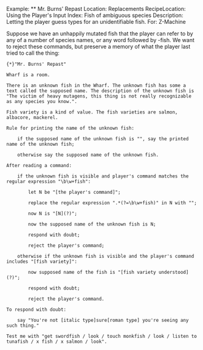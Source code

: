 Example: ** Mr. Burns' Repast
Location: Replacements
RecipeLocation: Using the Player's Input
Index: Fish of ambiguous species
Description: Letting the player guess types for an unidentifiable fish.
For: Z-Machine

  
Suppose we have an unhappily mutated fish that the player can refer to by any of a number of species names, or any word followed by -fish. We want to reject these commands, but preserve a memory of what the player last tried to call the thing:

  

``` inform7
{*}"Mr. Burns' Repast"

Wharf is a room.

There is an unknown fish in the Wharf. The unknown fish has some a text called the supposed name. The description of the unknown fish is "The victim of heavy mutagens, this thing is not really recognizable as any species you know.".

Fish variety is a kind of value. The fish varieties are salmon, albacore, mackerel.

Rule for printing the name of the unknown fish:

	if the supposed name of the unknown fish is "", say the printed name of the unknown fish;

	otherwise say the supposed name of the unknown fish.

After reading a command:

	if the unknown fish is visible and player's command matches the regular expression "\b\w+fish":

		let N be "[the player's command]";

		replace the regular expression ".*(?=\b\w+fish)" in N with "";

		now N is "[N](?)";

		now the supposed name of the unknown fish is N;

		respond with doubt;

		reject the player's command;

	otherwise if the unknown fish is visible and the player's command includes "[fish variety]":

		now supposed name of the fish is "[fish variety understood](?)";

		respond with doubt;

		reject the player's command.

To respond with doubt:

	say "You're not [italic type]sure[roman type] you're seeing any such thing."

Test me with "get swordfish / look / touch monkfish / look / listen to tunafish / x fish / x salmon / look".
```


